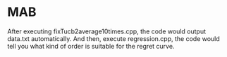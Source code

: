 # MAB
After executing fixTucb2average10times.cpp, the code would output data.txt automatically.
And then, execute regression.cpp, the code would tell you what kind of order is suitable for the regret curve.

